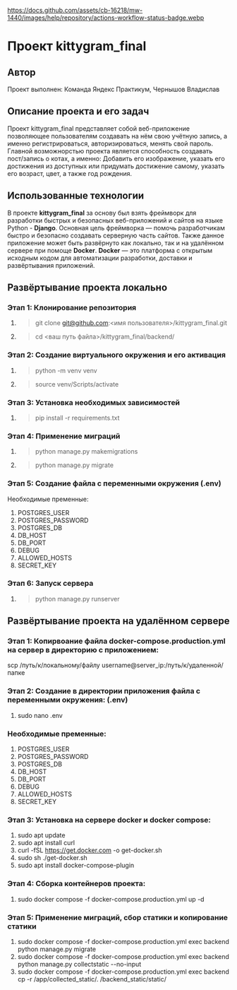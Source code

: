 https://docs.github.com/assets/cb-16218/mw-1440/images/help/repository/actions-workflow-status-badge.webp
# Проект kittygram_final
## Автор ##
Проект выполнен: Команда Яндекс Практикум, Чернышов Владислав
## Описание проекта и его задач ##
Проект kittygram_final представляет собой веб-приложение позволяющее пользователям создавать на нём свою учётную запись, а именно регистрироваться, авторизироваться, менять свой пароль. Главной возможнорстью проекта является способность создавать пост/запись о котах, а именно: Добавить его изображение, указать его достижения из доступных или придумать достижение самому, указать его возраст, цвет, а также год рождения. 
## Использованные технологии ##
В проекте **kittygram_final** за основу был взять фреймворк для разработки быстрых и безопасных веб-приложений и сайтов на языке Python - **Django**. Основная цель фреймворка — помочь разработчикам быстро и безопасно создавать серверную часть сайтов. Также данное приложение может быть развёрнуто как локально, так и на удалённом сервере при помоще **Docker**. **Docker** — это платформа с открытым исходным кодом для автоматизации разработки, доставки и развёртывания приложений.
## Развёртывание проекта локально 
### Этап 1: Клонирование репозитория
1) >git clone git@github.com:<имя пользователя>/kittygram_final.git
2) >cd <ваш путь файла>/kittygram_final/backend/
### Этап 2: Создание виртуального окружения и его активация
1) >python -m venv venv
2) >source venv/Scripts/activate
### Этап 3: Установка необходимых зависимостей 
1) >pip install -r requirements.txt
### Этап 4: Применение миграций
1) >python manage.py makemigrations
2) >python manage.py migrate
### Этап 5: Создание файла с переменными окружения (.env)
Необходимые пременные:
1) POSTGRES_USER
2) POSTGRES_PASSWORD
3) POSTGRES_DB
4) DB_HOST
5) DB_PORT
6) DEBUG
7) ALLOWED_HOSTS
8) SECRET_KEY
### Этап 6: Запуск сервера
1) >python manage.py runserver
## Развёртывание проекта на удалённом сервере
### Этап 1: Копирвоание файла docker-compose.production.yml на сервер в директорию с приложением:
scp /путь/к/локальному/файлу username@server_ip:/путь/к/удаленной/папке
### Этап 2: Создание в директории приложения файла с переменными окружения: (.env)
1) sudo nano .env
### Необходимые пременные:
1) POSTGRES_USER
2) POSTGRES_PASSWORD
3) POSTGRES_DB
4) DB_HOST
5) DB_PORT
6) DEBUG
7) ALLOWED_HOSTS
8) SECRET_KEY
### Этап 3: Установка на сервере docker и docker compose:
1) sudo apt update
2) sudo apt install curl
3) curl -fSL https://get.docker.com -o get-docker.sh
4) sudo sh ./get-docker.sh
5) sudo apt install docker-compose-plugin 
### Этап 4: Сборка контейнеров проекта:
1) sudo docker compose -f docker-compose.production.yml up -d
### Этап 5: Применение миграций, сбор статики и копирование статики
1) sudo docker compose -f docker-compose.production.yml exec backend python manage.py migrate
2) sudo docker compose -f docker-compose.production.yml exec backend python manage.py collectstatic --no-input
3) sudo docker compose -f docker-compose.production.yml exec backend cp -r /app/collected_static/. /backend_static/static/
